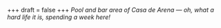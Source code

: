 
+++
draft = false
+++
_Pool and bar area of Casa de Arena &mdash; oh, what a hard life it is, spending a week here!_
